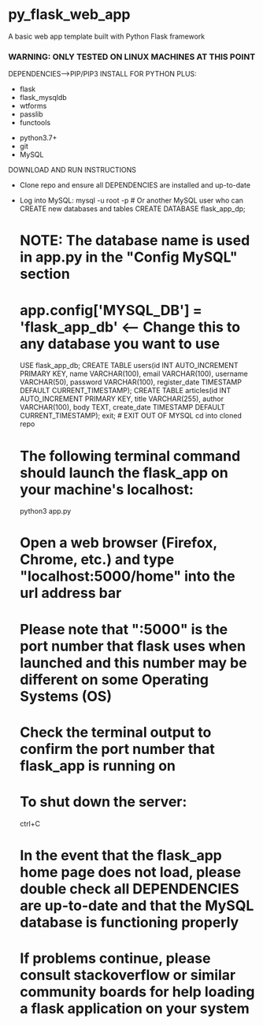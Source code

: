 # py_flask_web_app
A basic web app template built with Python Flask framework
### WARNING: ONLY TESTED ON LINUX MACHINES AT THIS POINT ###

DEPENDENCIES-->PIP/PIP3 INSTALL FOR PYTHON PLUS:
* flask
* flask_mysqldb
* wtforms
* passlib
* functools
- python3.7+
- git
- MySQL

DOWNLOAD AND RUN INSTRUCTIONS
* Clone repo and ensure all DEPENDENCIES are installed and up-to-date
* Log into MySQL:
  mysql -u root -p    # Or another MySQL user who can CREATE new databases and tables
  CREATE DATABASE flask_app_dp;
  # NOTE: The database name is used in app.py in the "Config MySQL" section
  # app.config['MYSQL_DB'] = 'flask_app_db' <-- Change this to any database you want to use
  USE flask_app_db;
  CREATE TABLE users(id INT AUTO_INCREMENT PRIMARY KEY, name VARCHAR(100), email VARCHAR(100), username VARCHAR(50), password VARCHAR(100), register_date TIMESTAMP DEFAULT CURRENT_TIMESTAMP);
  CREATE TABLE articles(id INT AUTO_INCREMENT PRIMARY KEY, title VARCHAR(255), author VARCHAR(100), body TEXT, create_date TIMESTAMP DEFAULT CURRENT_TIMESTAMP);
  exit;   # EXIT OUT OF MYSQL
  cd into cloned repo
  # The following terminal command should launch the flask_app on your machine's localhost:
  python3 app.py
  # Open a web browser (Firefox, Chrome, etc.) and type "localhost:5000/home" into the url address bar
  # Please note that ":5000" is the port number that flask uses when launched and this number may be different on some Operating Systems (OS)
  # Check the terminal output to confirm the port number that flask_app is running on
  # To shut down the server:
  ctrl+C
  
  # In the event that the flask_app home page does not load, please double check all DEPENDENCIES are up-to-date and that the MySQL database is functioning properly
  # If problems continue, please consult stackoverflow or similar community boards for help loading a flask application on your system
  
